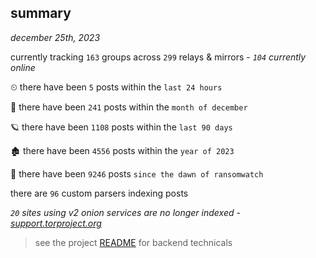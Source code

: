 
## summary
_december 25th, 2023_

currently tracking `163` groups across `299` relays & mirrors - _`104` currently online_

⏲ there have been `5` posts within the `last 24 hours`

🦈 there have been `241` posts within the `month of december`

🪐 there have been `1108` posts within the `last 90 days`

🏚 there have been `4556` posts within the `year of 2023`

🦕 there have been `9246` posts `since the dawn of ransomwatch`

there are `96` custom parsers indexing posts

_`20` sites using v2 onion services are no longer indexed - [support.torproject.org](https://support.torproject.org/onionservices/v2-deprecation/)_

> see the project [README](https://github.com/joshhighet/ransomwatch#ransomwatch--) for backend technicals
